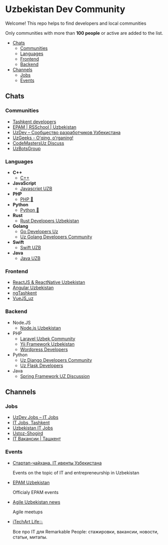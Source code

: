 # Uzbekistan Dev Community

Welcome! This repo helps to find developers and local communities

Only communities with more than **100 people** or active are added to the list.

- [Chats](#chats)
  - [Communities](#communities)
  - [Languages](#languages)
  - [Frontend](#frontend)
  - [Backend](#backend)
- [Channels](#channels)
  - [Jobs](#jobs)
  - [Events](#events)

## Chats

### Communities

- [Tashkent developers](https://t.me/tasdev)
- [EPAM | RSSchool | Uzbekistan](https://t.me/RSSchoolUzbekistan)
- [UzDev – Сообщество разработчиков Узбекистана](https://t.me/UzDevUzGroup)
- [UzGeeks - Oʻqing, oʻrganing!](https://t.me/UzGeeksGroup)
- [CodeMastersUz Discuss](https://t.me/codemastersuz_discuss)
- [UzBotsGroup](https://t.me/UzBotsGroup)

### Languages

- **C++**
  - [C++](https://t.me/cppuz)
- **JavaScript**
  - [Javascript UZB](https://t.me/uz_js)
- **PHP**
  - [PHP 🐘](https://t.me/php_uz)
- **Python**
  - [Python 🐍](https://t.me/python_uz)
- **Rust**
  - [Rust Developers Uzbekistan](https://t.me/rustlanguz)
- **Golang**
  - [Go Developers Uz](https://t.me/golangdevs_community)
  - [Uz Golang Developers Community](https://t.me/golanguzb)
- **Swift**
  - [Swift UZB](https://t.me/swift_uzb)
- **Java**
  - [Java UZB](https://t.me/Java_UZB)

### Frontend

- [ReactJS & ReactNative Uzbekistan](https://t.me/react_uz)
- [Angular Uzbekistan](https://t.me/angular_uz)
- [ngTashkent](https://t.me/ngTashkent)
- [VueJS_uz](https://t.me/vuejs_uz)

### Backend

- Node.JS
  - [Node.js Uzbekistan](https://t.me/nodejs_uz)
- PHP
  - [Laravel Uzbek Community](https://t.me/laravel_uz)
  - [Yii Framework Uzbekistan](https://t.me/yiiframework_uz)
  - [Wordpress Developers](https://t.me/wordpress_developers)
- Python
  - [Uz Django Developers Community](https://t.me/djangouzb)
  - [Uz Flask Developers](https://t.me/flaskuzb)
- Java
  - [Spring Framework UZ Discussion](https://t.me/spring_boot_mvc_uz)

## Channels

### Jobs

- [UzDev Jobs – IT Jobs](https://t.me/uzdev_jobs)
- [IT Jobs, Tashkent](https://t.me/itjobstashkent)
- [Uzbekistan IT Jobs](https://t.me/ITjobs_Uzbekistan)
- [Ustoz-Shogird](https://t.me/UstozShogird)
- [IT Вакансии | Ташкент](https://t.me/ITworksUz)

### Events

- [Стартап-чайхана. IT ивенты Узбекистана](https://t.me/startup_choyhona)

  Events on the topic of IT and entrepreneurship in Uzbekistan

- [EPAM Uzbekistan](https://t.me/epam_uzbekistan)

  Officialy EPAM events

- [Agile Uzbekistan news](https://t.me/Agile_Uzbekistan)

  Agile meetups

- [iTechArt Life💥](https://t.me/itechart_life)

  Все про IT для Remarkable People: стажировки, вакансии, новости, статьи, митапы.
